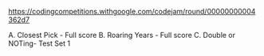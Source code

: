 https://codingcompetitions.withgoogle.com/codejam/round/00000000004362d7

A. Closest Pick - Full score
B. Roaring Years - Full score
C. Double or NOTing- Test Set 1